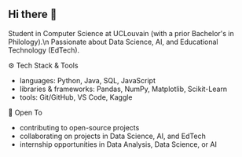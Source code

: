 ## Hi there 👋

Student in Computer Science at UCLouvain (with a prior Bachelor's in Philology).\n
Passionate about Data Science, AI, and Educational Technology (EdTech).

⚙️ Tech Stack & Tools
- languages: Python, Java, SQL, JavaScript
- libraries & frameworks: Pandas, NumPy, Matplotlib, Scikit-Learn
- tools: Git/GitHub, VS Code, Kaggle

🤝 Open To
- contributing to open-source projects
- collaborating on projects in Data Science, AI, and EdTech
- internship opportunities in Data Analysis, Data Science, or AI
